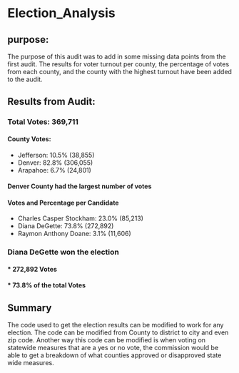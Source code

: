 # Election_Analysis
## purpose:
The purpose of this audit was to add in some missing data points from the first audit. The results for voter turnout per county, the percentage of votes from each county, and the county with the highest turnout have been added to the audit.

## Results from Audit:
### Total Votes: 369,711
#### County Votes:
* Jefferson: 10.5% (38,855)
* Denver: 82.8% (306,055)
* Arapahoe: 6.7% (24,801)
#### Denver County had the largest number of votes

#### Votes and Percentage per Candidate
* Charles Casper Stockham: 23.0% (85,213)
* Diana DeGette: 73.8% (272,892)
*	Raymon Anthony Doane: 3.1% (11,606)

### Diana DeGette won the election
#### * 272,892 Votes
#### * 73.8% of the total Votes

## Summary
The code used to get the election results can be modified to work for any election. The code can be modified from County to district to city and even zip code. Another way this code can be modified is when voting on statewide measures that are a yes or no vote, the commission would be able to get a breakdown of what counties approved or disapproved state wide measures.
